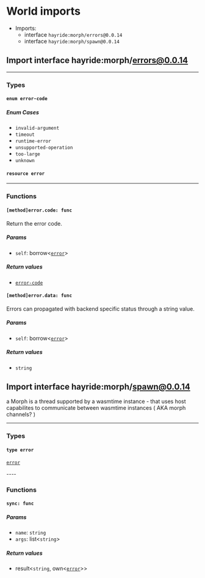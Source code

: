 # <a id="imports"></a>World imports


 - Imports:
    - interface `hayride:morph/errors@0.0.14`
    - interface `hayride:morph/spawn@0.0.14`

## <a id="hayride_morph_errors_0_0_14"></a>Import interface hayride:morph/errors@0.0.14


----

### Types

#### <a id="error_code"></a>`enum error-code`


##### Enum Cases

- <a id="error_code.invalid_argument"></a>`invalid-argument`
- <a id="error_code.timeout"></a>`timeout`
- <a id="error_code.runtime_error"></a>`runtime-error`
- <a id="error_code.unsupported_operation"></a>`unsupported-operation`
- <a id="error_code.too_large"></a>`too-large`
- <a id="error_code.unknown"></a>`unknown`
#### <a id="error"></a>`resource error`

----

### Functions

#### <a id="method_error_code"></a>`[method]error.code: func`

Return the error code.

##### Params

- <a id="method_error_code.self"></a>`self`: borrow<[`error`](#error)>

##### Return values

- <a id="method_error_code.0"></a> [`error-code`](#error_code)

#### <a id="method_error_data"></a>`[method]error.data: func`

Errors can propagated with backend specific status through a string value.

##### Params

- <a id="method_error_data.self"></a>`self`: borrow<[`error`](#error)>

##### Return values

- <a id="method_error_data.0"></a> `string`

## <a id="hayride_morph_spawn_0_0_14"></a>Import interface hayride:morph/spawn@0.0.14

a Morph is a thread supported by a wasmtime instance - that uses host capabilites to communicate between wasmtime instances ( AKA morph channels? )

----

### Types

#### <a id="error"></a>`type error`
[`error`](#error)
<p>
----

### Functions

#### <a id="sync"></a>`sync: func`


##### Params

- <a id="sync.name"></a>`name`: `string`
- <a id="sync.args"></a>`args`: list<`string`>

##### Return values

- <a id="sync.0"></a> result<`string`, own<[`error`](#error)>>

